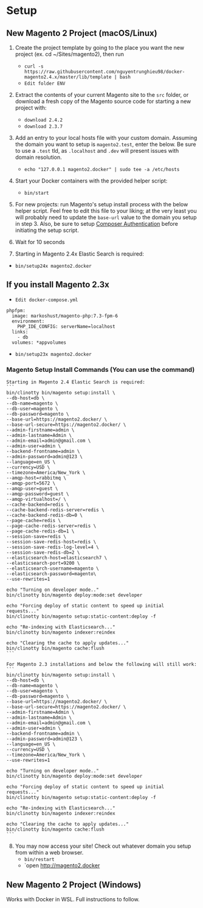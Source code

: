 # Setup

## New Magento 2 Project (macOS/Linux)

1. Create the project template by going to the place you want the new project (ex. cd ~/Sites/magento2), then run
	- `curl -s https://raw.githubusercontent.com/nguyentrunghieu98/docker-magento2.4.x/master/lib/template | bash`
	- `Edit folder ENV`

2. Extract the contents of your current Magento site to the `src` folder, or download a fresh copy of the Magento source code for starting a new project with:
    - `download 2.4.2`
    - `download 2.3.7`

3. Add an entry to your local hosts file with your custom domain. Assuming the domain you want to setup is `magento2.test`, enter the below. Be sure to use a `.test` tld, as `.localhost` and `.dev` will present issues with domain resolution.
    - `echo "127.0.0.1 magento2.docker" | sudo tee -a /etc/hosts`

4. Start your Docker containers with the provided helper script:
    - `bin/start`

5. For new projects: run Magento's setup install process with the below helper script. Feel free to edit this file to your liking; at the very least you will probably need to update the `base-url` value to the domain you setup in step 3. Also, be sure to setup [Composer Authentication](https://github.com/markshust/docker-magento#composer-authentication) before initiating the setup script.

6. Wait for 10 seconds

7. Starting in Magento 2.4x Elastic Search is required:
  - `bin/setup24x magento2.docker`
  
  ## If you install Magento 2.3x
  - `Edit docker-compose.yml`
  ```
  phpfpm:
    image: markoshust/magento-php:7.3-fpm-6
    environment:
      PHP_IDE_CONFIG: serverName=localhost
    links:
      - db
    volumes: *appvolumes
  ```

  - `bin/setup23x magento2.docker`
  
  ### Magento Setup Install Commands (You can use the command)

    Starting in Magento 2.4 Elastic Search is required:
    ```
    bin/clinotty bin/magento setup:install \
    --db-host=db \
    --db-name=magento \
    --db-user=magento \
    --db-password=magento \
    --base-url=https://magento2.docker/ \
    --base-url-secure=https://magento2.docker/ \
    --admin-firstname=admin \
    --admin-lastname=Admin \
    --admin-email=admin@gmail.com \
    --admin-user=admin \
    --backend-frontname=admin \
    --admin-password=admin@123 \
    --language=en_US \
    --currency=USD \
    --timezone=America/New_York \
    --amqp-host=rabbitmq \
    --amqp-port=5672 \
    --amqp-user=guest \
    --amqp-password=guest \
    --amqp-virtualhost=/ \
    --cache-backend=redis \
    --cache-backend-redis-server=redis \
    --cache-backend-redis-db=0 \
    --page-cache=redis \
    --page-cache-redis-server=redis \
    --page-cache-redis-db=1 \
    --session-save=redis \
    --session-save-redis-host=redis \
    --session-save-redis-log-level=4 \
    --session-save-redis-db=2 \
    --elasticsearch-host=elasticsearch7 \
    --elasticsearch-port=9200 \
    --elasticsearch-username=magento \
    --elasticsearch-password=magento\
    --use-rewrites=1
   
    echo "Turning on developer mode.."
    bin/clinotty bin/magento deploy:mode:set developer

    echo "Forcing deploy of static content to speed up initial requests..."
    bin/clinotty bin/magento setup:static-content:deploy -f

    echo "Re-indexing with Elasticsearch..."
    bin/clinotty bin/magento indexer:reindex

    echo "Clearing the cache to apply updates..."
    bin/clinotty bin/magento cache:flush
    ```

    For Magento 2.3 installations and below the following will still work:
    ```
    bin/clinotty bin/magento setup:install \
    --db-host=db \
    --db-name=magento \
    --db-user=magento \
    --db-password=magento \
    --base-url=https://magento2.docker/ \
    --base-url-secure=https://magento2.docker/ \
    --admin-firstname=Admin \
    --admin-lastname=Admin \
    --admin-email=admin@gmail.com \
    --admin-user=admin \
    --backend-frontname=admin \
    --admin-password=admin@123 \
    --language=en_US \
    --currency=USD \
    --timezone=America/New_York \
    --use-rewrites=1
    
    echo "Turning on developer mode.."
    bin/clinotty bin/magento deploy:mode:set developer

    echo "Forcing deploy of static content to speed up initial requests..."
    bin/clinotty bin/magento setup:static-content:deploy -f

    echo "Re-indexing with Elasticsearch..."
    bin/clinotty bin/magento indexer:reindex

    echo "Clearing the cache to apply updates..."
    bin/clinotty bin/magento cache:flush
    ```

  
8. You may now access your site! Check out whatever domain you setup from within a web browser.
    - `bin/restart`
    - `open http://magento2.docker

## New Magento 2 Project (Windows)

Works with Docker in WSL. Full instructions to follow.
